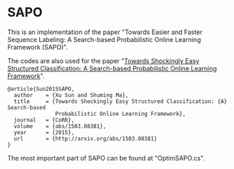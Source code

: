 # SAPO

This is an implementation of the paper "Towards Easier and Faster Sequence Labeling: A Search-based Probabilistic Online Learning Framework (SAPO)".

The codes are also used for the paper "[Towards Shockingly Easy Structured Classification: A Search-based Probabilistic Online Learning Framework](https://arxiv.org/abs/1503.08381)".
```
@article{Sun2015SAPO,
  author    = {Xu Sun and Shuming Ma},
  title     = {Towards Shockingly Easy Structured Classification: {A} Search-based
               Probabilistic Online Learning Framework},
  journal   = {CoRR},
  volume    = {abs/1503.08381},
  year      = {2015},
  url       = {http://arxiv.org/abs/1503.08381}
}
```

The most important part of SAPO can be found at "OptimSAPO.cs".
